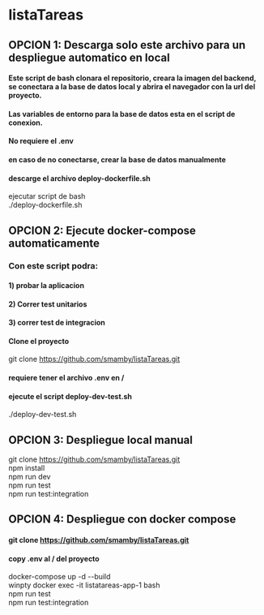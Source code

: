 # listaTareas

## OPCION 1: Descarga solo este archivo para un despliegue automatico en local
#### Este script de bash clonara el repositorio, creara la imagen del backend, se conectara a la base de datos local y abrira el navegador con la url del proyecto.
#### Las variables de entorno para la base de datos esta en el script de conexion.
#### No requiere el .env
#### en caso de no conectarse, crear la base de datos manualmente

#### descarge el archivo deploy-dockerfile.sh

ejecutar script de bash   
./deploy-dockerfile.sh

## OPCION 2: Ejecute docker-compose automaticamente
### Con este script podra:   
#### 1) probar la aplicacion
#### 2) Correr test unitarios
#### 3) correr test de integracion
#### Clone el proyecto
git clone https://github.com/smamby/listaTareas.git
#### requiere tener el archivo .env en /
#### ejecute el script deploy-dev-test.sh  
./deploy-dev-test.sh  


## OPCION 3: Despliegue local manual
git clone https://github.com/smamby/listaTareas.git  
npm install  
npm run dev  
npm run test  
npm run test:integration  


## OPCION 4: Despliegue con docker compose
#### git clone https://github.com/smamby/listaTareas.git
#### copy .env al / del proyecto  
docker-compose up -d --build  
winpty docker exec -it listatareas-app-1 bash  
npm run test  
npm run test:integration  

